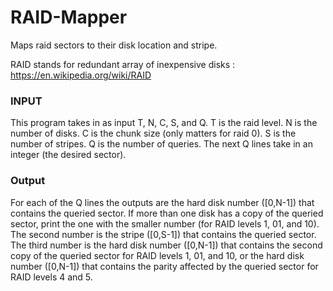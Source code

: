 # RAID-Mapper
Maps raid sectors to their disk location and stripe.

RAID stands for redundant array of inexpensive disks : https://en.wikipedia.org/wiki/RAID


### INPUT

This program takes in as input T, N, C, S, and Q. T is the raid level. N is the number of disks. C is the chunk size (only matters for raid 0). S is the number of stripes. Q is the number of queries. The next Q lines take in an integer (the desired sector).


### Output

For each of the Q lines the outputs are the hard disk number ([0,N-1]) that contains the queried sector. If more than one disk has a copy of the queried sector, print the one with the smaller number (for RAID levels 1, 01, and 10).  The second number is the stripe ([0,S-1]) that contains the queried sector. The third number is the hard disk number ([0,N-1]) that contains the second copy of the queried sector for RAID levels 1, 01, and 10, or the hard disk number ([0,N-1]) that contains the parity affected by the queried sector for RAID levels 4 and 5.
